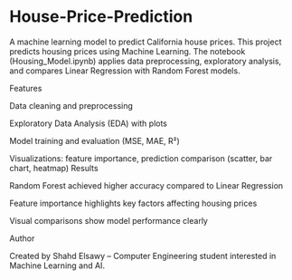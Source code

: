 # House-Price-Prediction
A machine learning model to predict California house prices.
This project predicts housing prices using Machine Learning. The notebook (Housing_Model.ipynb) applies data preprocessing, exploratory analysis, and compares Linear Regression with Random Forest models.

Features

Data cleaning and preprocessing

Exploratory Data Analysis (EDA) with plots

Model training and evaluation (MSE, MAE, R²)

Visualizations: feature importance, prediction comparison (scatter, bar chart, heatmap)
Results

Random Forest achieved higher accuracy compared to Linear Regression

Feature importance highlights key factors affecting housing prices

Visual comparisons show model performance clearly

Author

Created by Shahd Elsawy – Computer Engineering student interested in Machine Learning and AI.
